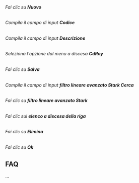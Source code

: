###### Fai clic su **Nuovo**  

###### Compila il campo di input **Codice**  

###### Compila il campo di input **Descrizione**  

###### Seleziona l'opzione dal menu a discesa **CdRoy**  

###### Fai clic su **Salva**  

###### Compila il campo di input **filtro lineare avanzato Stark Cerca**  

###### Fai clic su **filtro lineare avanzato Stark**  

###### Fai clic sul **elenco a discesa della riga**  

###### Fai clic su **Elimina**  

###### Fai clic su **Ok**  

FAQ
---

...